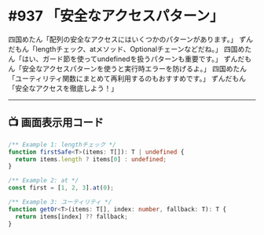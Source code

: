 # #937 「安全なアクセスパターン」

四国めたん「配列の安全なアクセスにはいくつかのパターンがあります。」
ずんだもん「lengthチェック、atメソッド、Optionalチェーンなどだね。」
四国めたん「はい、ガード節を使ってundefinedを扱うパターンも重要です。」
ずんだもん「安全なアクセスパターンを使うと実行時エラーを防げるよ。」
四国めたん「ユーティリティ関数にまとめて再利用するのもおすすめです。」
ずんだもん「安全なアクセスを徹底しよう！」

---

## 📺 画面表示用コード

```typescript
/** Example 1: lengthチェック */
function firstSafe<T>(items: T[]): T | undefined {
  return items.length ? items[0] : undefined;
}

/** Example 2: at */
const first = [1, 2, 3].at(0);

/** Example 3: ユーティリティ */
function getOr<T>(items: T[], index: number, fallback: T): T {
  return items[index] ?? fallback;
}
```
